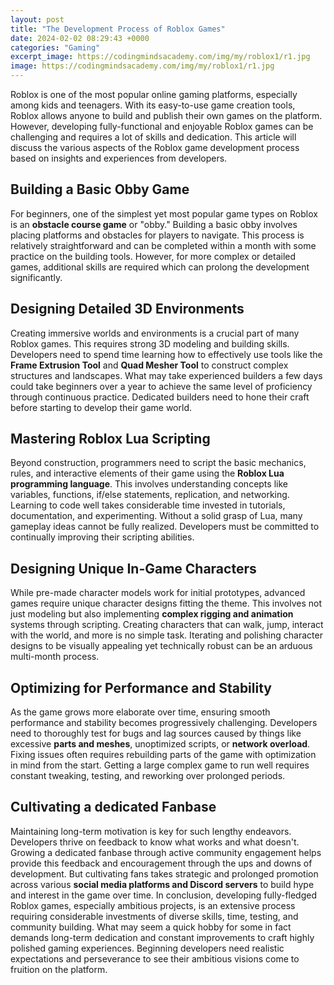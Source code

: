```yaml
---
layout: post
title: "The Development Process of Roblox Games"
date: 2024-02-02 08:29:43 +0000
categories: "Gaming"
excerpt_image: https://codingmindsacademy.com/img/my/roblox1/r1.jpg
image: https://codingmindsacademy.com/img/my/roblox1/r1.jpg
---
```


Roblox is one of the most popular online gaming platforms, especially among kids and teenagers. With its easy-to-use game creation tools, Roblox allows anyone to build and publish their own games on the platform. However, developing fully-functional and enjoyable Roblox games can be challenging and requires a lot of skills and dedication. This article will discuss the various aspects of the Roblox game development process based on insights and experiences from developers.
## Building a Basic **Obby Game** 
For beginners, one of the simplest yet most popular game types on Roblox is an **obstacle course game** or "obby." Building a basic obby involves placing platforms and obstacles for players to navigate. This process is relatively straightforward and can be completed within a month with some practice on the building tools. However, for more complex or detailed games, additional skills are required which can prolong the development significantly.
## Designing Detailed **3D Environments**
Creating immersive worlds and environments is a crucial part of many Roblox games. This requires strong 3D modeling and building skills. Developers need to spend time learning how to effectively use tools like the **Frame Extrusion Tool** and **Quad Mesher Tool** to construct complex structures and landscapes. What may take experienced builders a few days could take beginners over a year to achieve the same level of proficiency through continuous practice. Dedicated builders need to hone their craft before starting to develop their game world. 
## Mastering **Roblox Lua Scripting**
Beyond construction, programmers need to script the basic mechanics, rules, and interactive elements of their game using the **Roblox Lua programming language**. This involves understanding concepts like variables, functions, if/else statements, replication, and networking. Learning to code well takes considerable time invested in tutorials, documentation, and experimenting. Without a solid grasp of Lua, many gameplay ideas cannot be fully realized. Developers must be committed to continually improving their scripting abilities.
## Designing Unique **In-Game Characters**  
While pre-made character models work for initial prototypes, advanced games require unique character designs fitting the theme. This involves not just modeling but also implementing **complex rigging and animation** systems through scripting. Creating characters that can walk, jump, interact with the world, and more is no simple task. Iterating and polishing character designs to be visually appealing yet technically robust can be an arduous multi-month process.
## Optimizing for **Performance and Stability**
As the game grows more elaborate over time, ensuring smooth performance and stability becomes progressively challenging. Developers need to thoroughly test for bugs and lag sources caused by things like excessive **parts and meshes**, unoptimized scripts, or **network overload**. Fixing issues often requires rebuilding parts of the game with optimization in mind from the start. Getting a large complex game to run well requires constant tweaking, testing, and reworking over prolonged periods.
## Cultivating a **dedicated Fanbase**  
Maintaining long-term motivation is key for such lengthy endeavors. Developers thrive on feedback to know what works and what doesn't. Growing a dedicated fanbase through active community engagement helps provide this feedback and encouragement through the ups and downs of development. But cultivating fans takes strategic and prolonged promotion across various **social media platforms and Discord servers** to build hype and interest in the game over time.
In conclusion, developing fully-fledged Roblox games, especially ambitious projects, is an extensive process requiring considerable investments of diverse skills, time, testing, and community building. What may seem a quick hobby for some in fact demands long-term dedication and constant improvements to craft highly polished gaming experiences. Beginning developers need realistic expectations and perseverance to see their ambitious visions come to fruition on the platform.